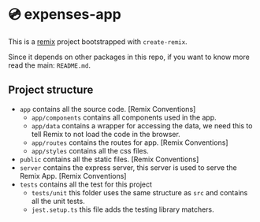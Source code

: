 # 💿 expenses-app

This is a [remix](https://remix.run/) project bootstrapped with `create-remix`.

Since it depends on other packages in this repo, if you want to know more read the main: `README.md`.

## Project structure

- `app` contains all the source code. [Remix Conventions]
  - `app/components` contains all components used in the app.
  - `app/data` contains a wrapper for accessing the data, we need this to tell Remix to not load the code in the browser.
  - `app/routes` contains the routes for app. [Remix Conventions]
  - `app/styles` contains all the css files.
- `public` contains all the static files. [Remix Conventions]
- `server` contains the express server, this server is used to serve the Remix App. [Remix Conventions]
- `tests` contains all the test for this project
  - `tests/unit` this folder uses the same structure as `src` and contains all the unit tests.
  - `jest.setup.ts` this file adds the testing library matchers.